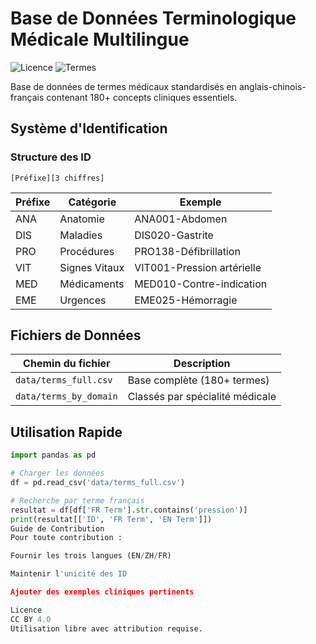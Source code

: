# Base de Données Terminologique Médicale Multilingue

![Licence](https://img.shields.io/badge/Licence-CC_BY_4.0-blue) 
![Termes](https://img.shields.io/badge/Termes-180+-green)

Base de données de termes médicaux standardisés en anglais-chinois-français contenant 180+ concepts cliniques essentiels.

## Système d'Identification

### Structure des ID
`[Préfixe][3 chiffres]`

| Préfixe | Catégorie       | Exemple          |
|---------|-----------------|------------------|
| ANA     | Anatomie        | ANA001-Abdomen   |
| DIS     | Maladies        | DIS020-Gastrite  |
| PRO     | Procédures      | PRO138-Défibrillation |
| VIT     | Signes Vitaux   | VIT001-Pression artérielle |
| MED     | Médicaments     | MED010-Contre-indication |
| EME     | Urgences        | EME025-Hémorragie |

## Fichiers de Données

| Chemin du fichier          | Description                  |
|----------------------------|------------------------------|
| `data/terms_full.csv`      | Base complète (180+ termes)  |
| `data/terms_by_domain`     | Classés par spécialité médicale |

## Utilisation Rapide

```python
import pandas as pd

# Charger les données
df = pd.read_csv('data/terms_full.csv')

# Recherche par terme français
resultat = df[df['FR Term'].str.contains('pression')]
print(resultat[['ID', 'FR Term', 'EN Term']])
Guide de Contribution
Pour toute contribution :

Fournir les trois langues (EN/ZH/FR)

Maintenir l'unicité des ID

Ajouter des exemples cliniques pertinents

Licence
CC BY 4.0
Utilisation libre avec attribution requise.